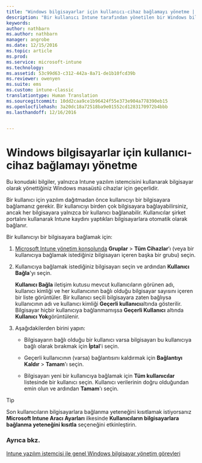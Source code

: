 ```yaml
---
title: "Windows bilgisayarlar için kullanıcı-cihaz bağlamayı yönetme | Microsoft Docs"
description: "Bir kullanıcı Intune tarafından yönetilen bir Windows bilgisayara nasıl bağlanır?"
keywords: 
author: nathbarn
ms.author: nathbarn
manager: angrobe
ms.date: 12/15/2016
ms.topic: article
ms.prod: 
ms.service: microsoft-intune
ms.technology: 
ms.assetid: 53c99d63-c312-442a-8a71-de1b10fcd39b
ms.reviewer: owenyen
ms.suite: ems
ms.custom: intune-classic
translationtype: Human Translation
ms.sourcegitcommit: 10dd2caa9ce1b96424f55e373e904a778390eb15
ms.openlocfilehash: 3a20dc18a72518ba9e01552cd1283170972b4bbb
ms.lasthandoff: 12/16/2016


---
```


# <a name="manage-user-device-linking-for-windows-pcs"></a>Windows bilgisayarlar için kullanıcı-cihaz bağlamayı yönetme
Bu konudaki bilgiler, yalnızca Intune yazılım istemcisini kullanarak bilgisayar olarak yönettiğiniz Windows masaüstü cihazlar için geçerlidir. 

Bir kullanıcı için yazılım dağıtmadan önce kullanıcıyı bir bilgisayara bağlamanız gerekir. Bir kullanıcıyı birden çok bilgisayara bağlayabilirsiniz, ancak her bilgisayara yalnızca bir kullanıcı bağlanabilir. Kullanıcılar şirket portalını kullanarak Intune kaydını yaptıkları bilgisayarlara otomatik olarak bağlanır.

Bir kullanıcıyı bir bilgisayara bağlamak için:

1.  [Microsoft Intune yönetim konsolunda](https://manage.microsoft.com/) **Gruplar** &gt; **Tüm Cihazlar**’ı (veya bir kullanıcıya bağlamak istediğiniz bilgisayarı içeren başka bir grubu) seçin.

2.  Kullanıcıya bağlamak istediğiniz bilgisayarı seçin ve ardından **Kullanıcı Bağla**'yı seçin.

    **Kullanıcı Bağla** iletişim kutusu mevcut kullanıcıların görünen adı, kullanıcı kimliği ve her kullanıcının bağlı olduğu bilgisayar sayısını içeren bir liste görüntüler. Bir kullanıcı seçili bilgisayara zaten bağlıysa kullanıcının adı ve kullanıcı kimliği **Geçerli kullanıcı**altında gösterilir. Bilgisayar hiçbir kullanıcıya bağlanmamışsa **Geçerli Kullanıcı** altında **Kullanıcı Yok**görüntülenir.

3.  Aşağıdakilerden birini yapın:

    -   Bilgisayarın bağlı olduğu bir kullanıcı varsa bilgisayarı bu kullanıcıya bağlı olarak bırakmak için **İptal**'i seçin.

    -   Geçerli kullanıcının (varsa) bağlantısını kaldırmak için **Bağlantıyı Kaldır** &gt; **Tamam**'ı seçin.

    -   Bilgisayarı yeni bir kullanıcıya bağlamak için **Tüm kullanıcılar** listesinde bir kullanıcı seçin. Kullanıcı verilerinin doğru olduğundan emin olun ve ardından **Tamam**'ı seçin.

> [!TIP]
> Son kullanıcıların bilgisayarlara bağlanma yeteneğini kısıtlamak istiyorsanız **Microsoft Intune Aracı Ayarları** ilkesinde **Kullanıcıların bilgisayarlara bağlanma yeteneğini kısıtla** seçeneğini etkinleştirin.

### <a name="see-also"></a>Ayrıca bkz.

[Intune yazılım istemcisi ile genel Windows bilgisayar yönetim görevleri](common-windows-pc-management-tasks-with-the-microsoft-intune-computer-client.md)
